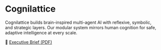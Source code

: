 # Cognilattice

Cognilattice builds brain-inspired multi-agent AI with reflexive, symbolic, and strategic layers. Our modular system mirrors human cognition for safe, adaptive intelligence at every scale.

📄 [Executive Brief (PDF)](Cognilattice_Executive_Brief.pdf)
